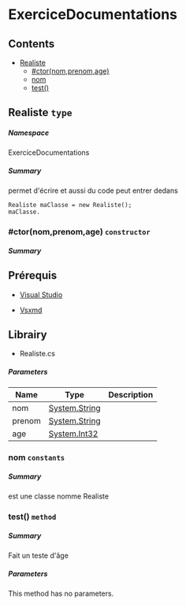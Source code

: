 <a name='assembly'></a>
# ExerciceDocumentations

## Contents

- [Realiste](#T-ExerciceDocumentations-Realiste 'ExerciceDocumentations.Realiste')
  - [#ctor(nom,prenom,age)](#M-ExerciceDocumentations-Realiste-#ctor-System-String,System-String,System-Int32- 'ExerciceDocumentations.Realiste.#ctor(System.String,System.String,System.Int32)')
  - [nom](#F-ExerciceDocumentations-Realiste-nom 'ExerciceDocumentations.Realiste.nom')
  - [test()](#M-ExerciceDocumentations-Realiste-test 'ExerciceDocumentations.Realiste.test')

<a name='T-ExerciceDocumentations-Realiste'></a>
## Realiste `type`

##### Namespace

ExerciceDocumentations

##### Summary

permet d'écrire et aussi du code peut entrer dedans

```
Realiste maClasse = new Realiste();
maClasse.
```

<a name='M-ExerciceDocumentations-Realiste-#ctor-System-String,System-String,System-Int32-'></a>
### #ctor(nom,prenom,age) `constructor`

##### Summary

## Prérequis
- <a href="https://visualstudio.microsoft.com/fr/"> Visual Studio </a>

- <a href="https://github.com/lijunle/Vsxmd"> Vsxmd</a>

## Librairy

- Realiste.cs

##### Parameters

| Name | Type | Description |
| ---- | ---- | ----------- |
| nom | [System.String](http://msdn.microsoft.com/query/dev14.query?appId=Dev14IDEF1&l=EN-US&k=k:System.String 'System.String') |  |
| prenom | [System.String](http://msdn.microsoft.com/query/dev14.query?appId=Dev14IDEF1&l=EN-US&k=k:System.String 'System.String') |  |
| age | [System.Int32](http://msdn.microsoft.com/query/dev14.query?appId=Dev14IDEF1&l=EN-US&k=k:System.Int32 'System.Int32') |  |

<a name='F-ExerciceDocumentations-Realiste-nom'></a>
### nom `constants`

##### Summary

est une classe nomme Realiste

<a name='M-ExerciceDocumentations-Realiste-test'></a>
### test() `method`

##### Summary

Fait un teste d'âge

##### Parameters

This method has no parameters.
